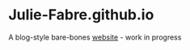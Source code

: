 # Julie-Fabre.github.io
A blog-style bare-bones [website](https://coquelicot.cc/) - work in progress
